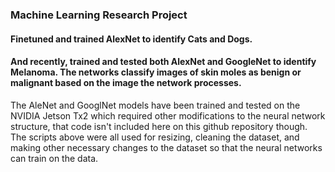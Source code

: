 ###  Machine Learning Research Project
#### Finetuned and trained AlexNet to identify Cats and Dogs.
#### And recently, trained and tested both AlexNet and GoogleNet to identify Melanoma. The networks classify images of skin moles as benign or malignant based on the image the network processes. 

The AleNet and GooglNet models have been trained and tested on the NVIDIA Jetson Tx2 which required other modifications to the neural network structure, that code isn't included here on this github repository though. The scripts above were all used for resizing, cleaning the dataset, and making other necessary changes to the dataset so that the neural networks can train on the data. 
